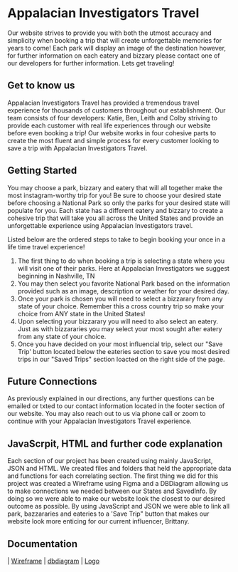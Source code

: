# Appalacian Investigators Travel
Our website strives to provide you with both the utmost accuracy and simplicity when booking a trip that will create unforgettable memories for years to come! Each park will display an image of the destination however, for further information on each eatery and bizzary please contact one of our developers for further information. Lets get traveling!

## Get to know us

Appalacian Investigators Travel has provided a tremendous travel experience for thousands of customers throughout our establishment. Our team consists of four developers: Katie, Ben, Leith and Colby striving to provide each customer with real life experiences through our website before even booking a trip! Our website works in four cohesive parts to create the most fluent and simple process for every customer looking to save a trip with Appalacian Investigators Travel.

## Getting Started

You may choose a park, bizzary and eatery that will all together make the most instagram-worthy trip for you! Be sure to choose your desired state before choosing a National Park so only the parks for your desired state will populate for you. Each state has a different eatery and bizzary to create a cohesive trip that will take you all across the United States and provide an unforgettable experience using Appalacian Investigators travel.

Listed below are the ordered steps to take to begin booking your once in a life time travel experience!

1. The first thing to do when booking a trip is selecting a state where you will visit one of their parks. Here at Appalacian Investigators we suggest beginning in Nashville, TN 
1. You may then select you favorite National Park based on the information provided such as an image, description or weather for your desired day.
1. Once your park is chosen you will need to select a bizzarary from any state of your choice. Remember this a cross country trip so make your choice from ANY state in the United States!
1. Upon selecting your bizzarary you will need to also select an eatery. Just as with bizzararies you may select your most sought after eatery from any state of your choice.
1. Once you have decided on your most influencial trip, select our "Save Trip' button located below the eateries section to save you most desired trips in our "Saved Trips" section loacted on the right side of the page.

## Future Connections

As previously explained in our directions, any further questions can be emailed or txted to our contact information located in the footer section of our website. You may also reach out to us via phone call or zoom to continue with your Appalacian Investigators Travel experience.

## JavaScrpit, HTML and further code explanation

Each section of our project has been created using mainly JavaScript, JSON and HTML. We created files and folders that held the appropriate data and functions for each correlating section. The first thing we did for this project was created a Wireframe using Figma and a DBDiagram allowing us to make connections we needed between our States and SavedInfo. By doing so we were able to make our website look the closest to our desired outcome as possible. By using JavaScript and JSON we were able to link all park, bazzararies and eateries to a 'Save Trip" button that makes our website look more enticing for our current influencer, Brittany.

## Documentation

| [Wireframe](./Images/figma-holiday-road.png) | [dbdiagram](./Images/DBDiagram.png) | [Logo](./Images/logo.png) 

